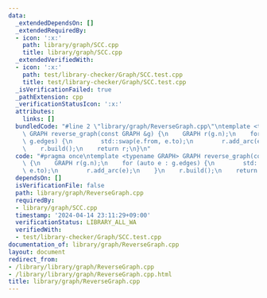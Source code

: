 ```yaml
---
data:
  _extendedDependsOn: []
  _extendedRequiredBy:
  - icon: ':x:'
    path: library/graph/SCC.cpp
    title: library/graph/SCC.cpp
  _extendedVerifiedWith:
  - icon: ':x:'
    path: test/library-checker/Graph/SCC.test.cpp
    title: test/library-checker/Graph/SCC.test.cpp
  _isVerificationFailed: true
  _pathExtension: cpp
  _verificationStatusIcon: ':x:'
  attributes:
    links: []
  bundledCode: "#line 2 \"library/graph/ReverseGraph.cpp\"\ntemplate <typename GRAPH>\
    \ GRAPH reverse_graph(const GRAPH &g) {\n    GRAPH r(g.n);\n    for (auto e :\
    \ g.edges) {\n        std::swap(e.from, e.to);\n        r.add_arc(e);\n    }\n\
    \    r.build();\n    return r;\n}\n"
  code: "#pragma once\ntemplate <typename GRAPH> GRAPH reverse_graph(const GRAPH &g)\
    \ {\n    GRAPH r(g.n);\n    for (auto e : g.edges) {\n        std::swap(e.from,\
    \ e.to);\n        r.add_arc(e);\n    }\n    r.build();\n    return r;\n}"
  dependsOn: []
  isVerificationFile: false
  path: library/graph/ReverseGraph.cpp
  requiredBy:
  - library/graph/SCC.cpp
  timestamp: '2024-04-14 23:11:29+09:00'
  verificationStatus: LIBRARY_ALL_WA
  verifiedWith:
  - test/library-checker/Graph/SCC.test.cpp
documentation_of: library/graph/ReverseGraph.cpp
layout: document
redirect_from:
- /library/library/graph/ReverseGraph.cpp
- /library/library/graph/ReverseGraph.cpp.html
title: library/graph/ReverseGraph.cpp
---
```

